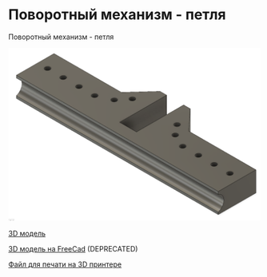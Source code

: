 # Поворотный механизм - петля

Поворотный механизм - петля

![Общий вид](37big.png)

[3D модель](37part.f3d)

[3D модель на FreeCad](37part.FCStd) (DEPRECATED)

[Файл для печати на 3D принтере](37part.stl)